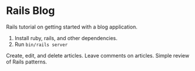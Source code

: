 # Rails Blog

Rails tutorial on getting started with a blog application.

1. Install ruby, rails, and other dependencies.
2. Run `bin/rails server`

Create, edit, and delete articles. Leave comments on articles.
Simple review of Rails patterns.
